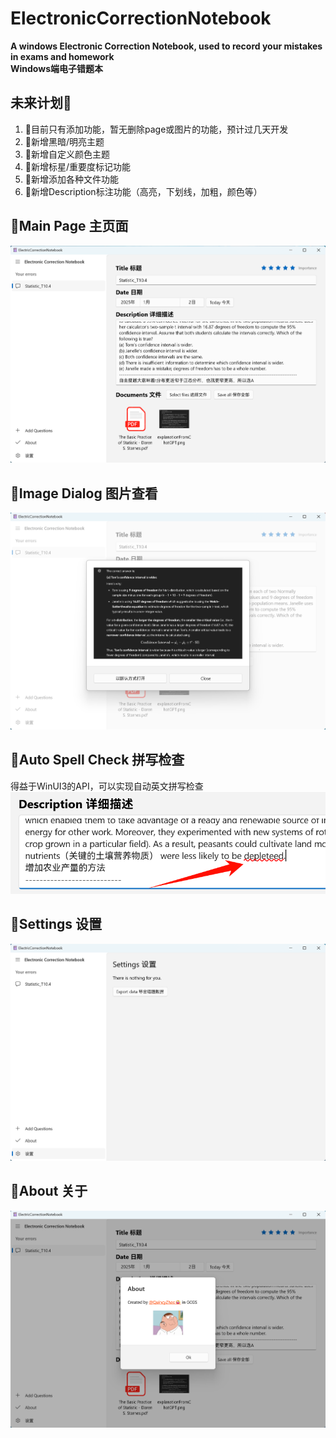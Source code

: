 # ElectronicCorrectionNotebook
**A windows Electronic Correction Notebook, used to record your mistakes in exams and homework   
Windows端电子错题本**

## 未来计划🚩   
1. 🎁目前只有添加功能，暂无删除page或图片的功能，预计过几天开发
2. 🎁新增黑暗/明亮主题
3. 🎁新增自定义颜色主题
4. 🎁新增标星/重要度标记功能
5. 🎁新增添加各种文件功能
6. 🎁新增Description标注功能（高亮，下划线，加粗，颜色等）

## 🎁Main Page 主页面
![image](gitImage/page1.png)

## 🎁Image Dialog 图片查看
![image](gitImage/imageDialog1.png)

## 🎁Auto Spell Check 拼写检查
得益于WinUI3的API，可以实现自动英文拼写检查
![image](gitImage/correction1.png)

## 🎁Settings 设置
![image](gitImage/settingExport1.png)

## 🎁About 关于
![image](gitImage/about1.png)
